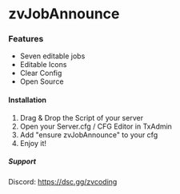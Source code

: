 # zvJobAnnounce

### Features
- Seven editable jobs
- Editable Icons
- Clear Config
- Open Source

#### Installation
1. Drag & Drop the Script of your server
2. Open your Server.cfg / CFG Editor in TxAdmin
3. Add "ensure zvJobAnnounce" to your cfg
4. Enjoy it!

##### Support
Discord: https://dsc.gg/zvcoding